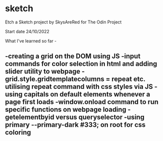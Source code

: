 # sketch

Etch a Sketch project by SkysAreRed for The Odin Project

Start date 24/10/2022


What I've learned so far - 

-creating a grid on the DOM using JS
-input commands for color selection in html and adding slider utility to webpage
-grid.style.gridtemplatecolumns = repeat etc. utilising repeat command with css styles via JS
-using capitals on default elements whenever a page first loads 
-window.onload command to run specific functions on webpage loading
-getelementbyid versus queryselector
-using primary --primary-dark #333; on root for css coloring
-